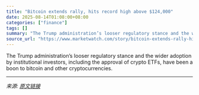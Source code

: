```yaml
---
title: "Bitcoin extends rally, hits record high above $124,000"
date: 2025-08-14T01:08:00+08:00
categories: ["finance"]
tags: []
summary: "The Trump administration’s looser regulatory stance and the wider adoption by institutional investors, including the approval of crypto ETFs, have been a boon to bitcoin and other cryptocurrencies."
source_url: "https://www.marketwatch.com/story/bitcoin-extends-rally-hits-record-high-above-124-000-677302d9?mod=mw_rss_topstories"
---
```


The Trump administration’s looser regulatory stance and the wider adoption by institutional investors, including the approval of crypto ETFs, have been a boon to bitcoin and other cryptocurrencies.

---

*来源: [原文链接](https://www.marketwatch.com/story/bitcoin-extends-rally-hits-record-high-above-124-000-677302d9?mod=mw_rss_topstories)*
